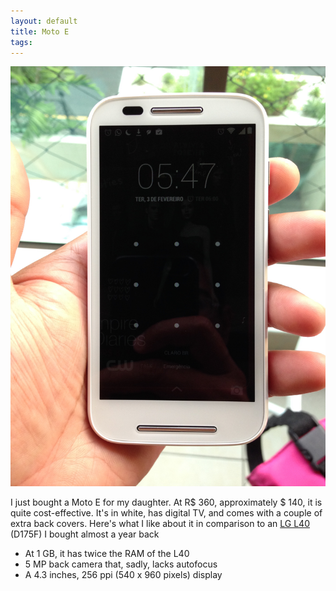 ```yaml
---
layout: default
title: Moto E
tags:
---
```


![Moto E](/assets/img/moto-e.jpg)

I just bought a Moto E for my daughter. At R$ 360, approximately $ 140, it is quite cost-effective. It's in white, has digital TV, and comes with a couple of extra back covers. Here's what I like about it in comparison to an [LG L40](https://delog.wordpress.com/2014/04/11/dual-sim-lg-l40-d175f-with-android-kitkat/) (D175F) I bought almost a year back

* At 1 GB, it has twice the RAM of the L40
* 5 MP back camera that, sadly, lacks autofocus
* A 4.3 inches, 256 ppi (540 x 960 pixels) display
